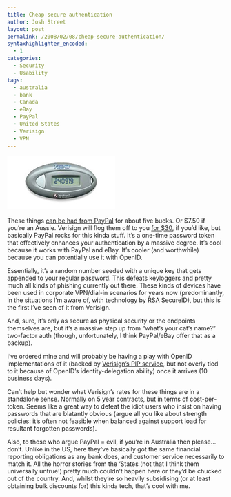 ```yaml
---
title: Cheap secure authentication
author: Josh Street
layout: post
permalink: /2008/02/08/cheap-secure-authentication/
syntaxhighlighter_encoded:
  - 1
categories:
  - Security
  - Usability
tags:
  - australia
  - bank
  - Canada
  - eBay
  - PayPal
  - United States
  - Verisign
  - VPN
---
```

![Verisign OTP from PayPal][1]

These things [can be had from PayPal][2] for about five bucks. Or $7.50 if you&#8217;re an Aussie. Verisign will flog them off to you [for $30][3], if you&#8217;d like, but basically PayPal rocks for this kinda stuff. It&#8217;s a one-time password token that effectively enhances your authentication by a massive degree. It&#8217;s cool because it works with PayPal and eBay. It&#8217;s cooler (and worthwhile) because you can potentially use it with OpenID.

Essentially, it&#8217;s a random number seeded with a unique key that gets appended to your regular password. This defeats keyloggers and pretty much all kinds of phishing currently out there. These kinds of devices have been used in corporate VPN/dial-in scenarios for years now (predominantly, in the situations I&#8217;m aware of, with technology by RSA SecureID), but this is the first I&#8217;ve seen of it from Verisign.

And, sure, it&#8217;s only as secure as physical security or the endpoints themselves are, but it&#8217;s a massive step up from &#8220;what&#8217;s your cat&#8217;s name?&#8221; two-factor auth (though, unfortunately, I think PayPal/eBay offer that as a backup).

I&#8217;ve ordered mine and will probably be having a play with OpenID implementations of it (backed by [Verisign&#8217;s PIP service][4], but not overly tied to it because of OpenID&#8217;s identity-delegation ability) once it arrives (10 business days).

Can&#8217;t help but wonder what Verisign&#8217;s rates for these things are in a standalone sense. Normally on 5 year contracts, but in terms of cost-per-token. Seems like a great way to defeat the idiot users who insist on having passwords that are blatantly obvious (argue all you like about strength policies: it&#8217;s often not feasible when balanced against support load for resultant forgotten passwords).

Also, to those who argue PayPal = evil, if you&#8217;re in Australia then please&#8230; don&#8217;t. Unlike in the US, here they&#8217;ve basically got the same financial reporting obligations as any bank does, and customer service necessarily to match it. All the horror stories from the &#8216;States (not that I think them universally untrue!) pretty much couldn&#8217;t happen here or they&#8217;d be chucked out of the country. And, whilst they&#8217;re so heavily subsidising (or at least obtaining bulk discounts for) this kinda tech, that&#8217;s cool with me.

 [1]: /blog/wp-content/2008/02/verisign-otp.jpg "Verisign OTP from PayPal"
 [2]: https://www.paypal.com/au/cgi-bin/webscr?cmd=xpt/cps/general/PayPalSecurityKey
 [3]: https://idprotect.verisign.com/orderstart.v
 [4]: https://pip.verisignlabs.com/